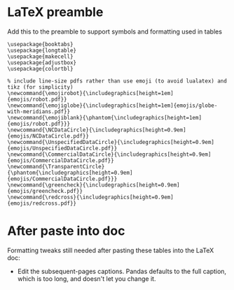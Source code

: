 # LaTeX preamble

Add this to the preamble to support symbols and formatting used in tables
```
\usepackage{booktabs}
\usepackage{longtable}
\usepackage{makecell}
\usepackage{adjustbox}
\usepackage{colortbl}

% include line-size pdfs rather than use emoji (to avoid lualatex) and tikz (for simplicity)
\newcommand{\emojirobot}{\includegraphics[height=1em]{emojis/robot.pdf}}
\newcommand{\emojiglobe}{\includegraphics[height=1em]{emojis/globe-with-meridians.pdf}}
\newcommand{\emojiblank}{\phantom{\includegraphics[height=1em]{emojis/robot.pdf}}}
\newcommand{\NCDataCircle}{\includegraphics[height=0.9em]{emojis/NCDataCircle.pdf}}
\newcommand{\UnspecifiedDataCircle}{\includegraphics[height=0.9em]{emojis/UnspecifiedDataCircle.pdf}}
\newcommand{\CommercialDataCircle}{\includegraphics[height=0.9em]{emojis/CommercialDataCircle.pdf}}
\newcommand{\TransparentCircle}{\phantom{\includegraphics[height=0.9em]{emojis/CommercialDataCircle.pdf}}}
\newcommand{\greencheck}{\includegraphics[height=0.9em]{emojis/greencheck.pdf}}
\newcommand{\redcross}{\includegraphics[height=0.9em]{emojis/redcross.pdf}}
```

# After paste into doc
Formatting tweaks still needed after pasting these tables into the LaTeX doc:
* Edit the subsequent-pages captions. Pandas defaults to the full caption, which is too long, and doesn't let you change it.